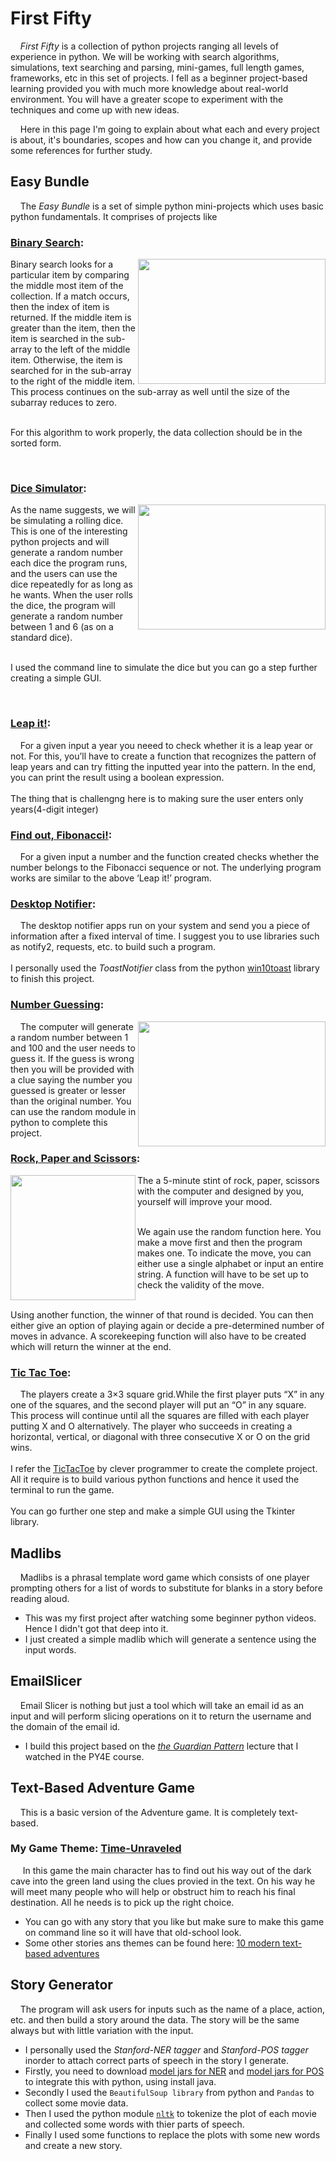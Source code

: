 # First Fifty
&nbsp;&nbsp;&nbsp;&nbsp;*First Fifty* is a collection of python projects ranging all levels of experience in python.
We will be working with search algorithms, simulations, text searching and parsing, mini-games, full length games, frameworks, etc in this set of projects.
I fell as a beginner project-based learning provided you with much more knowledge about real-world environment. You will have a greater scope to experiment 
with the techniques and come up with new ideas.   

&nbsp;&nbsp;&nbsp;&nbsp;Here in this page I'm going to explain about what each and every project is about, it's boundaries, scopes and how can you change it,
and provide some references for further study.

## Easy Bundle
&nbsp;&nbsp;&nbsp;&nbsp;The *Easy Bundle* is a set of simple python mini-projects which uses basic python fundamentals. It comprises of projects like  

### [Binary Search][1]:    
<img align="right" width="300" height="200" src="https://cdn.techterms.com/img/lg/binary_14.jpg">   
Binary search looks for a particular item by comparing the middle most item of the collection. If a match occurs, then the index of item is returned. If the middle item is greater than the item, then the item is searched in the sub-array to the left of the middle item. Otherwise, the item is searched for in the sub-array to the right of the middle item. This process continues on the sub-array as well until the size of the subarray reduces to zero.  

&nbsp;    
For this algorithm to work properly, the data collection should be in the sorted form.    

<br>

###  [Dice Simulator][2]:  
<img align="right" width="300" height="200" src="https://images.pexels.com/photos/4052295/pexels-photo-4052295.jpeg?auto=compress&cs=tinysrgb&dpr=2&h=650&w=940"> 
As the name suggests, we will be simulating a rolling dice. This is one of the interesting python projects and will generate a random number each dice the program runs, and the users can use the dice repeatedly for as long as he wants. When the user rolls the dice, the program will generate a random number between 1 and 6 (as on a standard dice).  

&nbsp;  
I used the command line to simulate the dice but you can go a step further creating a simple GUI.

<br>

### [Leap it!][4]:  
&nbsp;&nbsp;&nbsp;&nbsp;For a given input a year you neeed to check whether it is a leap year or not. For this, you’ll have to create a function that recognizes the pattern of leap years and can try fitting the inputted year into the pattern. In the end, you can print the result using a boolean expression.   
&nbsp;  
The thing that is challengng here is to making sure the user enters only years(4-digit integer)  

### [Find out, Fibonacci!][3]:  
&nbsp;&nbsp;&nbsp;&nbsp;For a given input a number and the function created checks whether the number belongs to the Fibonacci sequence or not. The underlying program works are similar to the above ‘Leap it!’ program.  

### [Desktop Notifier][6]:  
&nbsp;&nbsp;&nbsp;&nbsp;The desktop notifier apps run on your system and send you a piece of information after a fixed interval of time. I suggest you to use libraries such as notify2, requests, etc. to build such a program.  
&nbsp;  
I personally used the *ToastNotifier* class from the python [win10toast][21] library to finish this project.      

### [Number Guessing][5]:
<img align="right" width="300" height="200" src="https://i.pinimg.com/originals/2e/e9/62/2ee9625a733381b5f2cfb4123ecb7d3d.png">
&nbsp;&nbsp;&nbsp;&nbsp;The computer will generate a random number between 1 and 100 and the user needs to guess it. If the guess is wrong then you will be provided with a clue saying the number you guessed is greater or lesser than the original number. You can use the random module in python to complete this project.  

<br>

### [Rock, Paper and Scissors][7]:  
<img align="left" width="200" height="200" src="https://miro.medium.com/max/612/1*G9UfaUBS_VqtFILMe37fZw.jpeg"> 
The a 5-minute stint of rock, paper, scissors with the computer and designed by you, yourself will improve your mood.  

&nbsp;   
We again use the random function here. You make a move first and then the program makes one. To indicate the move, you can either use a single alphabet or input an entire string. A function will have to be set up to check the validity of the move.  

&nbsp;   
Using another function, the winner of that round is decided. You can then either give an option of playing again or decide a pre-determined number of moves in advance. A scorekeeping function will also have to be created which will return the winner at the end.  

### [Tic Tac Toe][8]:  
&nbsp;&nbsp;&nbsp;&nbsp;The players create a 3×3 square grid.While the first player puts “X” in any one of the squares, and the second player will put an “O” in any square. 
This process will continue until all the squares are filled with each player putting X and O alternatively. The player who succeeds in creating a horizontal, vertical, or diagonal with three consecutive X or O on the grid wins.  
&nbsp;  
I refer the [TicTacToe][22] by clever programmer to create the complete project. All it require is to build various python functions and hence it used the terminal to run the game.  
&nbsp;   
You can go further one step and make a simple GUI using the Tkinter library.  

## Madlibs  
&nbsp;&nbsp;&nbsp;&nbsp;Madlibs is a phrasal template word game which consists of one player prompting others for a list of words to substitute for blanks in a story before reading aloud. 
- This was my first project after watching some beginner python videos. Hence I didn't got that deep into it.
- I just created a simple madlib which will generate a sentence using the input words.

## EmailSlicer   
&nbsp;&nbsp;&nbsp;&nbsp;Email Slicer is nothing but just a tool which will take an email id as an input and will perform slicing operations on it to return the username and the domain of the email id.  
- I build this project based on the [*the Guardian Pattern*][23] lecture that I watched in the PY4E course.  

## Text-Based Adventure Game  
&nbsp;&nbsp;&nbsp;&nbsp;This is a basic version of the Adventure game. It is completely text-based.  

### My Game Theme: [Time-Unraveled][10] 
&nbsp;&nbsp;&nbsp;&nbsp; In this game the main character has to find out his way out of the dark cave into the green land using the clues provied in the text. 
On his way he will meet many people who will help or obstruct him to reach his final destination. All he needs is to pick up the right choice.

- You can go with any story that you like but make sure to make this game on command line so it will have that old-school look.  
- Some other stories ans themes can be found here: [10 modern text-based adventures][24]  


## Story Generator
&nbsp;&nbsp;&nbsp;&nbsp;The program will ask users for inputs such as the name of a place, action, etc. and then build a story around the data. The story will be the same always but with little variation with the input.
- I personally used the *Stanford-NER tagger* and *Stanford-POS tagger* inorder to attach correct parts of speech in the story I generate.
- Firstly, you need to download [model jars for NER][25] and [model jars for POS][26] to integrate this with python, using install java.
- Secondly I used the `BeautifulSoup library` from python and `Pandas` to collect some movie data. 
- Then I used the python module [`nltk`][27] to tokenize the plot of each movie and collected some words with thier parts of speech.
- Finally I used some functions to replace the plots with some new words and create a new story.
 




[1]: https://github.com/SuhruthY/FirstFifty/blob/master/EasyBundle/BinarySearch.py
[2]: https://github.com/SuhruthY/FirstFifty/blob/master/EasyBundle/DiceSim.py
[3]: https://github.com/SuhruthY/FirstFifty/blob/master/EasyBundle/Fibonacci.py
[4]: https://github.com/SuhruthY/FirstFifty/blob/master/EasyBundle/LeapIt.py
[5]: https://github.com/SuhruthY/FirstFifty/blob/master/EasyBundle/GuessNum.py
[6]: https://github.com/SuhruthY/FirstFifty/blob/master/EasyBundle/DesktopNotifier.ipynb
[7]: https://github.com/SuhruthY/FirstFifty/blob/master/EasyBundle/RckPapSics.py
[8]: https://github.com/SuhruthY/FirstFifty/blob/master/EasyBundle/TicTacToe.py
[9]: https://github.com/SuhruthY/FirstFifty/blob/master/StoryGenerator/StoryGenerator.ipynb
[10]: https://github.com/SuhruthY/FirstFifty/blob/master/TextAdv/TimeUnraveled.py
[20]: https://www.calculator.net/dice-roller.html
[21]: https://pypi.org/project/wintoast/
[22]: https://www.youtube.com/watch?v=BHh654_7Cmw 
[23]: https://www.youtube.com/watch?v=WU6_0A9zYRA
[24]: https://www.gameinformer.com/b/features/archive/2017/02/12/10-modern-text-adventures-you-should-check-out.aspx
[25]: https://nlp.stanford.edu/software/stanford-corenlp-latest.zip
[26]: https://nlp.stanford.edu/software/stanford-tagger-4.2.0.zip
[27]: https://www.nltk.org/
